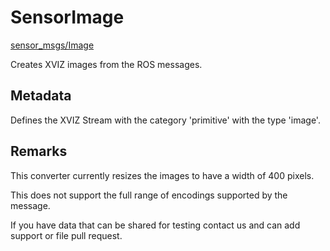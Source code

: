 # SensorImage

[sensor_msgs/Image](http://docs.ros.org/api/sensor_msgs/html/msg/Image.html)

Creates XVIZ images from the ROS messages.

## Metadata

Defines the XVIZ Stream with the category 'primitive' with the type 'image'.

## Remarks

This converter currently resizes the images to have a width of 400 pixels.

This does not support the full range of encodings supported by the message.

If you have data that can be shared for testing contact us and can add support or file pull request.

